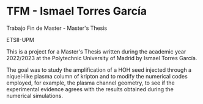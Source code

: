 # TFM - Ismael Torres García

Trabajo Fin de Master - Master's Thesis

ETSII-UPM

This is a project for a Master's Thesis written during the academic year 2022/2023 at the Polytechnic University of Madrid by Ismael Torres García.

The goal was to study the amplification of a HOH seed injected through a niquel-like plasma column of kripton and to modify the numerical codes 
employed, for example, the plasma channel geometry, to see if the experimental evidence agrees with the results obtained during the numerical simulations.
